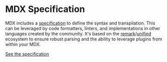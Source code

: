 # MDX Specification

MDX includes a [specification][spec] to define the syntax and transpilation.
This can be leveraged by code formatters, linters, and implementations in other languages created by the community.
It's based on the [remark][]/[unified][] ecosystem to ensure robust parsing and the ability to leverage plugins from within your MDX.

[See the specification][spec]

[spec]: https://github.com/mdx-js/specification
[remark]: https://github.com/remarkjs
[unified]: https://github.com/unifiedjs
